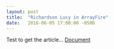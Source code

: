 ```yaml
---
layout: post
title:  "Richardson Lucy in ArrayFire"
date:   2016-06-05 17:00:00 -0500
---
```


Test to get the article... [Document](/resources/richardsonLucy/algorithmReport.pdf)
